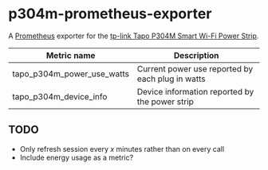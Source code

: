 # p304m-prometheus-exporter

A [Prometheus](https://prometheus.io/) exporter for the
[tp-link Tapo P304M Smart Wi-Fi Power Strip](https://www.tp-link.com/uk/home-networking/smart-plug/tapo-p304m/).

| Metric name                | Description                                      |
|----------------------------|--------------------------------------------------|
| tapo_p304m_power_use_watts | Current power use reported by each plug in watts |
| tapo_p304m_device_info     | Device information reported by the power strip   |

## TODO
- Only refresh session every _x_ minutes rather than on every call
- Include energy usage as a metric?
